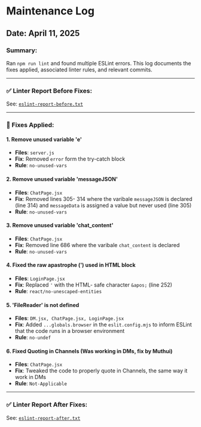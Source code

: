 # Maintenance Log

## Date: April 11, 2025

### Summary:
Ran `npm run lint` and found multiple ESLint errors. This log documents the fixes applied, associated linter rules, and relevant commits.

---

### ✅ Linter Report Before Fixes:
See: [`eslint-report-before.txt`](./eslint-report-before.txt)

---

### 🔧 Fixes Applied:

#### 1. Remove unused variable 'e'
- **Files**: `server.js`
- **Fix**: Removed `error` form the try-catch block
- **Rule**: `no-unused-vars`

#### 2. Remove unused variable 'messageJSON'
- **Files**: `ChatPage.jsx`
- **Fix**: Removed lines 305- 314 where the varibale `messageJSON` is declared (line 314) and `messageData` is assigned a value but never used (line 305)
- **Rule**: `no-unused-vars`

#### 3. Remove unused variable 'chat_content'
- **Files**: `ChatPage.jsx`
- **Fix**: Removed line 686 where the varibale `chat_content` is declared
- **Rule**: `no-unused-vars`

#### 4. Fixed the raw apastrophe (') used in HTML block
- **Files**: `LoginPage.jsx`
- **Fix**: Replaced `'` with the HTML- safe character `&apos;` (line 252)
- **Rule**: `react/no-unescaped-entities`

#### 5. 'FileReader' is not defined 
- **Files**: `DM.jsx, ChatPage.jsx, LoginPage.jsx`
- **Fix**: Added `...globals.browser` in the  `eslit.config.mjs` to inform ESLint that the code runs in a browser environment 
- **Rule**: `no-undef`

#### 6. Fixed Quoting in Channels (Was working in DMs, fix by Muthui)
- **Files**: `ChatPage.jsx`
- **Fix**: Tweaked the code to properly quote in Channels, the same way it work in DMs
- **Rule**: `Not-Applicable`



---

### ✅ Linter Report After Fixes:
See: [`eslint-report-after.txt`](./eslint-report-after.txt)
